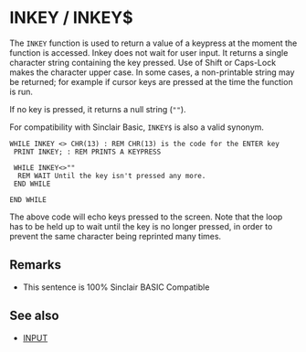 # INKEY / INKEY$

The `INKEY` function is used to return a value of a keypress at the moment the function is accessed.
Inkey does not wait for user input. It returns a single character string containing the key pressed.
Use of Shift or Caps-Lock makes the character upper case. In some cases, a non-printable string may be returned;
for example if cursor keys are pressed at the time the function is run.

If no key is pressed, it returns a null string (`""`).

For compatibility with Sinclair Basic, `INKEY$` is also a valid synonym.


```
WHILE INKEY <> CHR(13) : REM CHR(13) is the code for the ENTER key
 PRINT INKEY; : REM PRINTS A KEYPRESS

 WHILE INKEY<>""
  REM WAIT Until the key isn't pressed any more.
 END WHILE

END WHILE
```


The above code will echo keys pressed to the screen. Note that the loop has to be held up to wait until the key is no longer pressed, in order to prevent the same character being reprinted many times.

## Remarks
* This sentence is 100% Sinclair BASIC Compatible

## See also

* [INPUT](input.md)